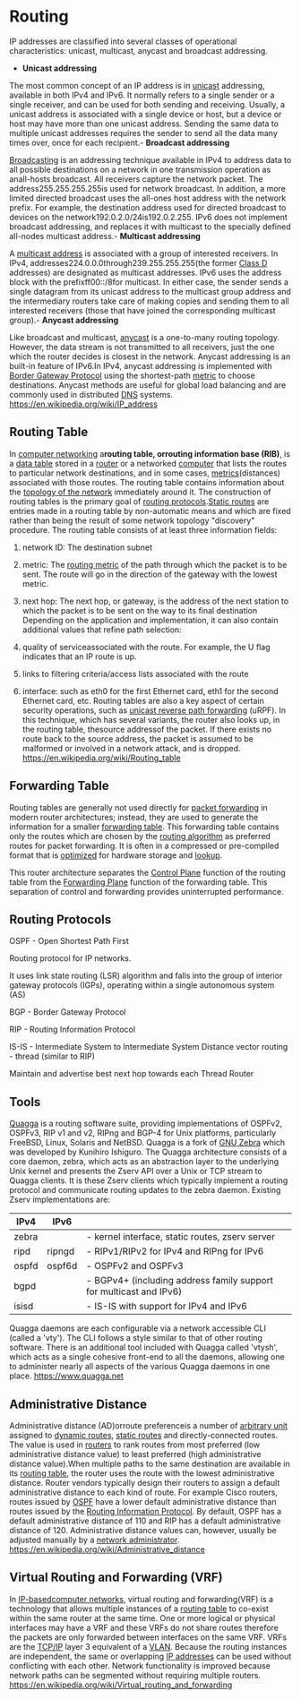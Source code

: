 # Routing

IP addresses are classified into several classes of operational characteristics: unicast, multicast, anycast and broadcast addressing.

- **Unicast addressing**

The most common concept of an IP address is in [unicast](https://en.wikipedia.org/wiki/Unicast) addressing, available in both IPv4 and IPv6. It normally refers to a single sender or a single receiver, and can be used for both sending and receiving. Usually, a unicast address is associated with a single device or host, but a device or host may have more than one unicast address. Sending the same data to multiple unicast addresses requires the sender to send all the data many times over, once for each recipient.-  **Broadcast addressing**

[Broadcasting](https://en.wikipedia.org/wiki/Broadcasting_(computing)) is an addressing technique available in IPv4 to address data to all possible destinations on a network in one transmission operation as anall-hosts broadcast. All receivers capture the network packet. The address255.255.255.255is used for network broadcast. In addition, a more limited directed broadcast uses the all-ones host address with the network prefix. For example, the destination address used for directed broadcast to devices on the network192.0.2.0/24is192.0.2.255.
IPv6 does not implement broadcast addressing, and replaces it with multicast to the specially defined all-nodes multicast address.-  **Multicast addressing**

A [multicast address](https://en.wikipedia.org/wiki/Multicast_address) is associated with a group of interested receivers. In IPv4, addresses224.0.0.0through239.255.255.255(the former [Class D](https://en.wikipedia.org/wiki/Classful_network) addresses) are designated as multicast addresses. IPv6 uses the address block with the prefixff00::/8for multicast. In either case, the sender sends a single datagram from its unicast address to the multicast group address and the intermediary routers take care of making copies and sending them to all interested receivers (those that have joined the corresponding multicast group).-  **Anycast addressing**

Like broadcast and multicast, [anycast](https://en.wikipedia.org/wiki/Anycast) is a one-to-many routing topology. However, the data stream is not transmitted to all receivers, just the one which the router decides is closest in the network. Anycast addressing is an built-in feature of IPv6.In IPv4, anycast addressing is implemented with [Border Gateway Protocol](https://en.wikipedia.org/wiki/Border_Gateway_Protocol) using the shortest-path [metric](https://en.wikipedia.org/wiki/Metrics_(networking)) to choose destinations. Anycast methods are useful for global load balancing and are commonly used in distributed [DNS](https://en.wikipedia.org/wiki/Domain_name_system) systems.
<https://en.wikipedia.org/wiki/IP_address>

## Routing Table

In [computer networking](https://en.wikipedia.org/wiki/Computer_networking) a**routing table, orrouting information base (RIB)**, is a [data table](https://en.wikipedia.org/wiki/Data_table) stored in a [router](https://en.wikipedia.org/wiki/Router_(computing)) or a networked [computer](https://en.wikipedia.org/wiki/Computer) that lists the routes to particular network destinations, and in some cases, [metrics](https://en.wikipedia.org/wiki/Metrics_(networking))(distances) associated with those routes. The routing table contains information about the [topology of the network](https://en.wikipedia.org/wiki/Network_topology) immediately around it. The construction of routing tables is the primary goal of [routing protocols](https://en.wikipedia.org/wiki/Routing_protocol).[Static routes](https://en.wikipedia.org/wiki/Static_route) are entries made in a routing table by non-automatic means and which are fixed rather than being the result of some network topology "discovery" procedure.
The routing table consists of at least three information fields:

1. network ID: The destination subnet

2. metric: The [routing metric](https://en.wikipedia.org/wiki/Routing_metric) of the path through which the packet is to be sent. The route will go in the direction of the gateway with the lowest metric.

3. next hop: The next hop, or gateway, is the address of the next station to which the packet is to be sent on the way to its final destination
Depending on the application and implementation, it can also contain additional values that refine path selection:

1. quality of serviceassociated with the route. For example, the U flag indicates that an IP route is up.

2. links to filtering criteria/access lists associated with the route

3. interface: such as eth0 for the first Ethernet card, eth1 for the second Ethernet card, etc.
Routing tables are also a key aspect of certain security operations, such as [unicast reverse path forwarding](https://en.wikipedia.org/wiki/Unicast_reverse_path_forwarding) (uRPF). In this technique, which has several variants, the router also looks up, in the routing table, thesource addressof the packet. If there exists no route back to the source address, the packet is assumed to be malformed or involved in a network attack, and is dropped.
<https://en.wikipedia.org/wiki/Routing_table>

## Forwarding Table

Routing tables are generally not used directly for [packet forwarding](https://en.wikipedia.org/wiki/Packet_forwarding) in modern router architectures; instead, they are used to generate the information for a smaller [forwarding table](https://en.wikipedia.org/wiki/Forwarding_table). This forwarding table contains only the routes which are chosen by the [routing algorithm](https://en.wikipedia.org/wiki/Routing_algorithm) as preferred routes for packet forwarding. It is often in a compressed or pre-compiled format that is [optimized](https://en.wikipedia.org/wiki/Optimisation_(computer_science)) for hardware storage and [lookup](https://en.wikipedia.org/wiki/Lookup).

This router architecture separates the [Control Plane](https://en.wikipedia.org/wiki/Control_Plane) function of the routing table from the [Forwarding Plane](https://en.wikipedia.org/wiki/Forwarding_Plane) function of the forwarding table. This separation of control and forwarding provides uninterrupted performance.

## Routing Protocols

OSPF - Open Shortest Path First

Routing protocol for IP networks.

It uses link state routing (LSR) algorithm and falls into the group of interior gateway protocols (IGPs), operating within a single autonomous system (AS)

BGP - Border Gateway Protocol

RIP - Routing Information Protocol

IS-IS - Intermediate System to Intermediate System
Distance vector routing - thread (similar to RIP)

Maintain and advertise best next hop towards each Thread Router

## Tools

[Quagga](http://www.quagga.net/) is a routing software suite, providing implementations of OSPFv2, OSPFv3, RIP v1 and v2, RIPng and BGP-4 for Unix platforms, particularly FreeBSD, Linux, Solaris and NetBSD. Quagga is a fork of [GNU Zebra](http://www.zebra.org/) which was developed by Kunihiro Ishiguro.
The Quagga architecture consists of a core daemon, zebra, which acts as an abstraction layer to the underlying Unix kernel and presents the Zserv API over a Unix or TCP stream to Quagga clients. It is these Zserv clients which typically implement a routing protocol and communicate routing updates to the zebra daemon. Existing Zserv implementations are:

| IPv4  | IPv6   |                                                                    |
|----------|----------|-----------------------------------------------------|
| zebra |       | - kernel interface, static routes, zserv server                    |
| ripd  | ripngd | - RIPv1/RIPv2 for IPv4 and RIPng for IPv6                          |
| ospfd | ospf6d | - OSPFv2 and OSPFv3                                                |
| bgpd  |       | - BGPv4+ (including address family support for multicast and IPv6) |
| isisd |       | - IS-IS with support for IPv4 and IPv6                             |
Quagga daemons are each configurable via a network accessible CLI (called a 'vty'). The CLI follows a style similar to that of other routing software. There is an additional tool included with Quagga called 'vtysh', which acts as a single cohesive front-end to all the daemons, allowing one to administer nearly all aspects of the various Quagga daemons in one place.
<https://www.quagga.net>

## Administrative Distance

Administrative distance (AD)orroute preferenceis a number of [arbitrary unit](https://en.wikipedia.org/wiki/Arbitrary_unit) assigned to [dynamic routes](https://en.wikipedia.org/wiki/Dynamic_route), [static routes](https://en.wikipedia.org/wiki/Static_route) and directly-connected routes. The value is used in [routers](https://en.wikipedia.org/wiki/Router_(computing)) to rank routes from most preferred (low administrative distance value) to least preferred (high administrative distance value).When multiple paths to the same destination are available in its [routing table](https://en.wikipedia.org/wiki/Routing_table), the router uses the route with the lowest administrative distance.
Router vendors typically design their routers to assign a default administrative distance to each kind of route. For example Cisco routers, routes issued by [OSPF](https://en.wikipedia.org/wiki/OSPF) have a lower default administrative distance than routes issued by the [Routing Information Protocol](https://en.wikipedia.org/wiki/Routing_Information_Protocol). By default, OSPF has a default administrative distance of 110 and RIP has a default administrative distance of 120. Administrative distance values can, however, usually be adjusted manually by a [network administrator](https://en.wikipedia.org/wiki/Network_administrator).
<https://en.wikipedia.org/wiki/Administrative_distance>

## Virtual Routing and Forwarding (VRF)

In [IP-based](https://en.wikipedia.org/wiki/Internet_Protocol)[computer networks](https://en.wikipedia.org/wiki/Computer_network), virtual routing and forwarding(VRF) is a technology that allows multiple instances of a [routing table](https://en.wikipedia.org/wiki/Routing_table) to co-exist within the same router at the same time. One or more logical or physical interfaces may have a VRF and these VRFs do not share routes therefore the packets are only forwarded between interfaces on the same VRF. VRFs are the [TCP/IP](https://en.wikipedia.org/wiki/Internet_Protocol) layer 3 equivalent of a [VLAN](https://en.wikipedia.org/wiki/VLAN). Because the routing instances are independent, the same or overlapping [IP addresses](https://en.wikipedia.org/wiki/IP_address) can be used without conflicting with each other. Network functionality is improved because network paths can be segmented without requiring multiple routers.
<https://en.wikipedia.org/wiki/Virtual_routing_and_forwarding>

